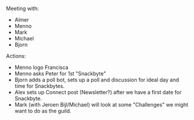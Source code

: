 Meeting with:
- Almer
- Menno
- Mark
- Michael
- Bjorn

Actions:
- Menno logo Francisca
- Menno asks Peter for 1st "Snackbyte"
- Bjorn adds a poll bot, sets up a poll and discussion for ideal day and time for Snackbytes.
- Alex sets up Connect post (Newsletter?) after we have a first date for Snackbyte.
- Mark (with Jeroen Bijl/Michael) will look at some "Challenges" we might want to do as the guild.
